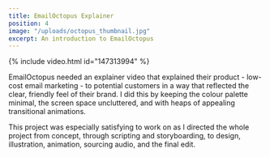 ```yaml
---
title: EmailOctopus Explainer
position: 4
image: "/uploads/octopus_thumbnail.jpg"
excerpt: An introduction to EmailOctopus
---
```


{% include video.html id="147313994" %}

EmailOctopus needed an explainer video that explained their product - low-cost email marketing - to potential customers in a way that reflected the clear, friendly feel of their brand. I did this by keeping the colour palette minimal, the screen space uncluttered, and with heaps of appealing transitional animations.

This project was especially satisfying to work on as I directed the whole project from concept, through scripting and storyboarding, to design, illustration, animation, sourcing audio, and the final edit.
